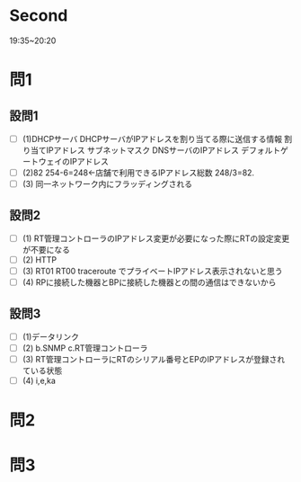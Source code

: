 # Second

19:35~20:20

# 問1

## 設問1

- [ ] (1)DHCPサーバ
DHCPサーバがIPアドレスを割り当てる際に送信する情報
割り当てIPアドレス
サブネットマスク
DNSサーバのIPアドレス
デフォルトゲートウェイのIPアドレス
- [ ] (2)82
254-6=248←店舗で利用できるIPアドレス総数
248/3=82.
- [ ] (3)
同一ネットワーク内にフラッディングされる

## 設問2

- [ ] (1)
RT管理コントローラのIPアドレス変更が必要になった際にRTの設定変更が不要になる
- [ ] (2)
HTTP
- [ ] (3)
RT01
RT00
traceroute でプライベートIPアドレス表示されないと思う
- [ ] (4)
RPに接続した機器とBPに接続した機器との間の通信はできないから

## 設問3

- [ ] (1)データリンク
- [ ] (2)
b.SNMP
c.RT管理コントローラ
- [ ] (3)
RT管理コントローラにRTのシリアル番号とEPのIPアドレスが登録されている状態
- [ ] (4)
i,e,ka

# 問2

# 問3
